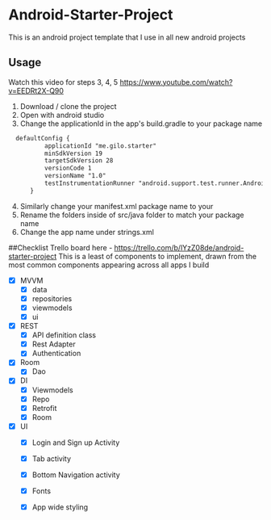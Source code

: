 # Android-Starter-Project
This is an android project template that I use in all new android projects

## Usage
Watch this video for steps 3, 4, 5 https://www.youtube.com/watch?v=EEDRt2X-Q90 
1. Download / clone the project
2. Open with android studio
3. Change the applicationId in the app's build.gradle to your package name 
```xml
  defaultConfig {
          applicationId "me.gilo.starter"
          minSdkVersion 19
          targetSdkVersion 28
          versionCode 1
          versionName "1.0"
          testInstrumentationRunner "android.support.test.runner.AndroidJUnitRunner"
      }
```

4. Similarly change your manifest.xml package name to your
5. Rename the folders inside of src/java folder to match your package name
6. Change the app name under strings.xml





##Checklist
Trello board here - https://trello.com/b/lYzZ08de/android-starter-project
This is a least of components to implement, drawn from the most common components appearing across all apps I build

- [x] MVVM
  - [x] data
  - [x] repositories
  - [x] viewmodels
  - [x] ui
- [x] REST
  - [x] API definition class
  - [x] Rest Adapter
  - [x] Authentication
- [x] Room
  - [x] Dao
- [x] DI
  - [x] Viewmodels
  - [x] Repo
  - [x] Retrofit
  - [x] Room
- [x] UI
  - [x] Login and Sign up Activity
  - [x] Tab activity
  - [x] Bottom Navigation activity
  - [x] Fonts
  - [x] App wide styling
 
